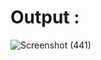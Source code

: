 # Output : 

![Screenshot (441)](https://github.com/user-attachments/assets/66d19383-99df-4cf0-90c1-ae62e336ab04)
